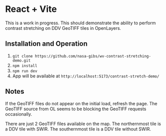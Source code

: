 # React + Vite

This is a work in progress. This should demonstrate the ability to perform contrast stretching on DDV GeoTIFF tiles in OpenLayers.

## Installation and Operation

1. `git clone https://github.com/nasa-gibs/wv-contrast-stretching-demo.git`
2. `npm install`
3. `npm run dev`
4. App will be available at `http://localhost:5173/contrast-stretch-demo/`

## Notes

If the GeoTIFF files do not appear on the initial load, refresh the page. The GeoTIFF source from OL seems to be blocking the GeoTIFF requests occasionally.

There are just 2 GeoTIFF files available on the map. The northernmost tile is a DDV tile with SWIR. The southernmost tile is a DDV tile without SWIR.
